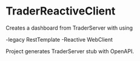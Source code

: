 # TraderReactiveClient

Creates a dashboard from TraderServer with using 

-legacy RestTemplate
-Reactive WebClient

Project generates TraderServer stub with OpenAPI.
